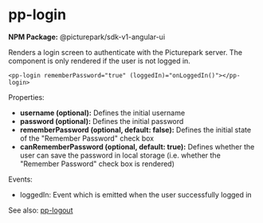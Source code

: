 # pp-login

**NPM Package:** @picturepark/sdk-v1-angular-ui

Renders a login screen to authenticate with the Picturepark server. The component is only rendered if the user is not logged in.

    <pp-login rememberPassword="true" (loggedIn)="onLoggedIn()"></pp-login>

Properties:

- **username (optional):** Defines the initial username
- **password (optional):** Defines the initial password
- **rememberPassword (optional, default: false):** Defines the initial state of the "Remember Password" check box
- **canRememberPassword (optional, default: true):** Defines whether the user can save the password in local storage (i.e. whether the "Remember Password" check box is rendered)

Events:

- loggedIn: Event which is emitted when the user successfully logged in

See also: [pp-logout](pp-logout.md)
